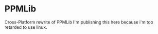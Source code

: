 # PPMLib

Cross-Platform rewrite of PPMLib
I'm publishing this here because i'm too retarded to use linux.
